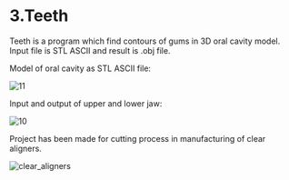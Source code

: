 # 3.Teeth

Teeth is a program which find contours of gums in 3D oral cavity model. Input file is STL ASCII and result is .obj file. 

Model of oral cavity as STL ASCII file:

![11](https://user-images.githubusercontent.com/41167000/129716413-b0344371-7bac-45a2-ba74-cf46ea82ccaa.png)

Input and output of upper and lower jaw:

![10](https://user-images.githubusercontent.com/41167000/129712282-aa9c7d13-b0bc-4c78-8829-5fb1f6287c04.png)

Project has been made for cutting process in manufacturing of clear aligners.

![clear_aligners](https://user-images.githubusercontent.com/41167000/129584099-c8d016e2-98b0-4d8c-8935-3e2b59a84d0a.png)









